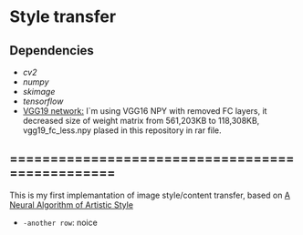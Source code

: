 # Style transfer
## Dependencies
* *cv2*
* *numpy*
* *skimage*
* *tensorflow*
* [VGG19 network:](https://github.com/machrisaa/tensorflow-vgg) I`m using VGG16 NPY with removed FC layers, it decreased size of weight matrix from  561,203KB to 118,308KB, vgg19_fc_less.npy plased in this repository in rar file.

## ================================================
  This is my first implemantation of image style/content transfer, based on [A Neural Algorithm of Artistic Style](https://arxiv.org/abs/1508.06576)

* `-another row`: noice
